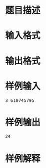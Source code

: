 

# 题目描述



# 输入格式



# 输出格式



# 样例输入


<pre>3 610745795
</pre>

# 样例输出


<pre>24
</pre>

# 样例解释


<p>
<img src="/upload/image/20180424/20180424133808_36989.jpg" alt=""/> 
</p>
<p>
<img src="/upload/image/20180424/20180424133825_77728.jpg" alt=""/> 
</p>
